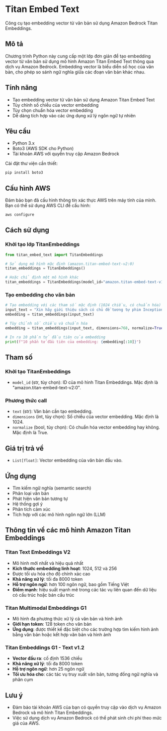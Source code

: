 # Titan Embed Text

Công cụ tạo embedding vector từ văn bản sử dụng Amazon Bedrock Titan Embeddings.

## Mô tả

Chương trình Python này cung cấp một lớp đơn giản để tạo embedding vector từ văn bản sử dụng mô hình Amazon Titan Embed Text thông qua dịch vụ Amazon Bedrock. Embedding vector là biểu diễn số học của văn bản, cho phép so sánh ngữ nghĩa giữa các đoạn văn bản khác nhau.

## Tính năng

- Tạo embedding vector từ văn bản sử dụng Amazon Titan Embed Text
- Tùy chỉnh số chiều của vector embedding
- Tùy chọn chuẩn hóa vector embedding
- Dễ dàng tích hợp vào các ứng dụng xử lý ngôn ngữ tự nhiên

## Yêu cầu

- Python 3.x
- Boto3 (AWS SDK cho Python)
- Tài khoản AWS với quyền truy cập Amazon Bedrock

Cài đặt thư viện cần thiết:

```bash
pip install boto3
```

## Cấu hình AWS

Đảm bảo bạn đã cấu hình thông tin xác thực AWS trên máy tính của mình. Bạn có thể sử dụng AWS CLI để cấu hình:

```bash
aws configure
```

## Cách sử dụng

### Khởi tạo lớp TitanEmbeddings

```python
from titan_embed_text import TitanEmbeddings

# Sử dụng mô hình mặc định (amazon.titan-embed-text-v2:0)
titan_embeddings = TitanEmbeddings()

# Hoặc chỉ định một mô hình khác
titan_embeddings = TitanEmbeddings(model_id="amazon.titan-embed-text-v1")
```

### Tạo embedding cho văn bản

```python
# Tạo embedding với các tham số mặc định (1024 chiều, có chuẩn hóa)
input_text = "Xin hãy giới thiệu sách có chủ đề tương tự phim Inception."
embedding = titan_embeddings(input_text)

# Tùy chỉnh số chiều và chuẩn hóa
embedding = titan_embeddings(input_text, dimensions=768, normalize=True)

# In ra 10 phần tử đầu tiên của embedding
print(f"10 phần tử đầu tiên của embedding: {embedding[:10]}")
```

## Tham số

### Khởi tạo TitanEmbeddings

- `model_id` (str, tùy chọn): ID của mô hình Titan Embeddings. Mặc định là "amazon.titan-embed-text-v2:0".

### Phương thức __call__

- `text` (str): Văn bản cần tạo embedding.
- `dimensions` (int, tùy chọn): Số chiều của vector embedding. Mặc định là 1024.
- `normalize` (bool, tùy chọn): Có chuẩn hóa vector embedding hay không. Mặc định là True.

## Giá trị trả về

- `List[float]`: Vector embedding của văn bản đầu vào.

## Ứng dụng

- Tìm kiếm ngữ nghĩa (semantic search)
- Phân loại văn bản
- Phát hiện văn bản tương tự
- Hệ thống gợi ý
- Phân tích cảm xúc
- Tích hợp với các mô hình ngôn ngữ lớn (LLM)

## Thông tin về các mô hình Amazon Titan Embeddings

### Titan Text Embeddings V2
- Mô hình mới nhất và hiệu quả nhất
- **Kích thước embedding linh hoạt**: 1024, 512 và 256
- Được tối ưu hóa cho độ chính xác cao
- **Khả năng xử lý**: tối đa 8000 token
- **Hỗ trợ ngôn ngữ**: hơn 100 ngôn ngữ, bao gồm Tiếng Việt
- **Điểm mạnh**: hiệu suất mạnh mẽ trong các tác vụ liên quan đến dữ liệu có cấu trúc hoặc bán cấu trúc

### Titan Multimodal Embeddings G1
- Mô hình đa phương thức xử lý cả văn bản và hình ảnh
- **Giới hạn token**: 128 token cho văn bản
- **Ứng dụng**: được thiết kế đặc biệt cho các trường hợp tìm kiếm hình ảnh bằng văn bản hoặc kết hợp văn bản và hình ảnh

### Titan Embeddings G1 - Text v1.2
- **Vector đầu ra**: cố định 1536 chiều
- **Khả năng xử lý**: tối đa 8000 token
- **Hỗ trợ ngôn ngữ**: hơn 25 ngôn ngữ
- **Tối ưu hóa cho**: các tác vụ truy xuất văn bản, tương đồng ngữ nghĩa và phân cụm

## Lưu ý

- Đảm bảo tài khoản AWS của bạn có quyền truy cập vào dịch vụ Amazon Bedrock và mô hình Titan Embeddings.
- Việc sử dụng dịch vụ Amazon Bedrock có thể phát sinh chi phí theo mức giá của AWS.
